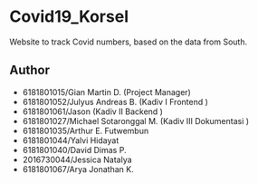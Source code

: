 # Covid19_Korsel
Website to track Covid numbers, based on the data from South.

## Author
- 6181801015/Gian Martin D. 		(Project Manager)
- 6181801052/Julyus Andreas B. 		(Kadiv I Frontend )
- 6181801061/Jason 					(Kadiv II Backend )
- 6181801027/Michael Sotaronggal M. (Kadiv III Dokumentasi )
- 6181801035/Arthur E. Futwembun 
- 6181801044/Yalvi Hidayat 
- 6181801040/David Dimas P. 
- 2016730044/Jessica Natalya
- 6181801067/Arya Jonathan K.


